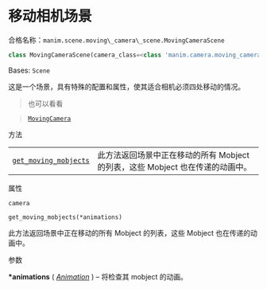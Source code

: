# 移动相机场景

合格名称：`manim.scene.moving\_camera\_scene.MovingCameraScene`

```py
class MovingCameraScene(camera_class=<class 'manim.camera.moving_camera.MovingCamera'>, **kwargs)
```

Bases: `Scene`

这是一个场景，具有特殊的配置和属性，使其适合相机必须四处移动的情况。

> 也可以看看

> [`MovingCamera`]()


方法

|||
|-|-|
[`get_moving_mobjects`]()|此方法返回场景中正在移动的所有 Mobject 的列表，这些 Mobject 也在传递的动画中。


属性

`camera`


`get_moving_mobjects(*animations)`

此方法返回场景中正在移动的所有 Mobject 的列表，这些 Mobject 也在传递的动画中。

参数

**\*animations** ( [_Animation_]() ) – 将检查其 mobject 的动画。
